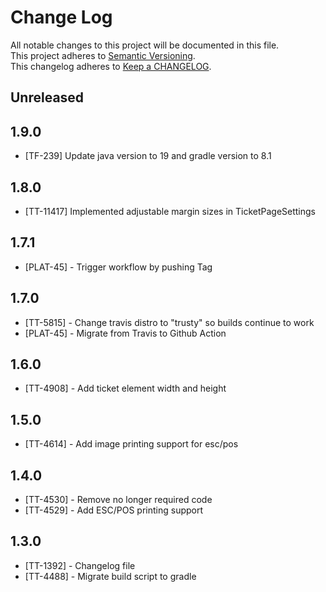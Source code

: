 # Change Log
All notable changes to this project will be documented in this file.  
This project adheres to [Semantic Versioning](http://semver.org/).  
This changelog adheres to [Keep a CHANGELOG](http://keepachangelog.com/).  

## Unreleased

## 1.9.0

* [TF-239] Update java version to 19 and gradle version to 8.1

## 1.8.0

* [TT-11417] Implemented adjustable margin sizes in TicketPageSettings

## 1.7.1

* [PLAT-45] - Trigger workflow by pushing Tag

## 1.7.0

* [TT-5815] - Change travis distro to "trusty" so builds continue to work
* [PLAT-45] - Migrate from Travis to Github Action

## 1.6.0

* [TT-4908] - Add ticket element width and height

## 1.5.0

* [TT-4614] - Add image printing support for esc/pos

## 1.4.0

* [TT-4530] - Remove no longer required code
* [TT-4529] - Add ESC/POS printing support

## 1.3.0

* [TT-1392] - Changelog file
* [TT-4488] - Migrate build script to gradle
